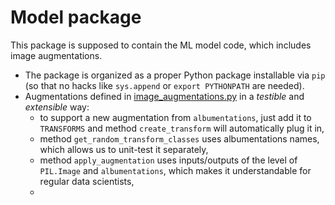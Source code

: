 # Model package

This package is supposed to contain the ML model code, which includes image augmentations.

- The package is organized as a proper Python package installable via `pip` (so that no hacks like `sys.append` or `export PYTHONPATH` are needed).
- Augmentations defined in [image_augmentations.py](image_augmentations.py) in a *testible* and *extensible* way:
  - to support a new augmentation from `albumentations`, just add it to `TRANSFORMS` and method `create_transform` will automatically plug it in,
  - method `get_random_transform_classes` uses albumentations names, which allows us to unit-test it separately,
  - method `apply_augmentation` uses inputs/outputs of the level of `PIL.Image` and `albumentations`, which makes it understandable for regular data scientists,
  - 
